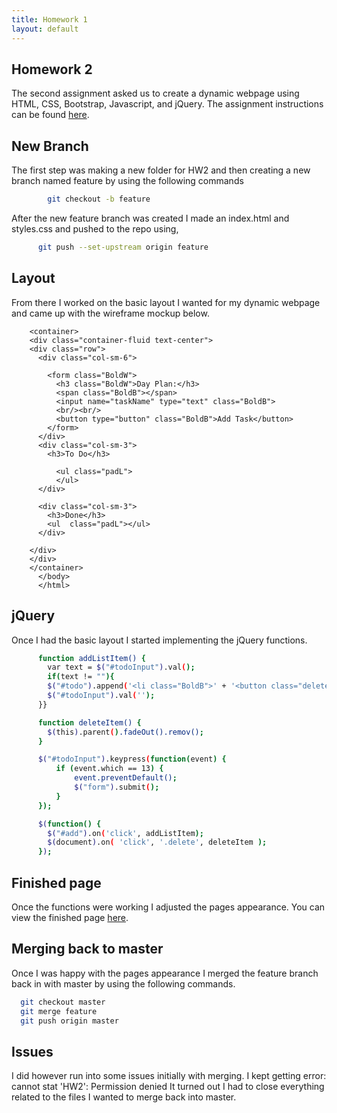 ```yaml
---
title: Homework 1
layout: default
---
```

## Homework 2
The second assignment asked us to create a dynamic webpage using HTML, CSS, Bootstrap, Javascript, and jQuery.
The assignment instructions can be found [here](http://www.wou.edu/~morses/classes/cs46x/assignments/HW2.html).

## New Branch
The first step was making a new folder for HW2 and then creating a new branch named feature by using the following commands
```bash
        git checkout -b feature
```

After the new feature branch was created I made an index.html and styles.css and pushed to the repo using, </p>
```bash
      git push --set-upstream origin feature
```

## Layout
From there I worked on the basic layout I wanted for my dynamic webpage and came up with the wireframe mockup below.
        <!DOCTYPE html>
            <html>
              <head>
                <title>To Do List</title>
                <link rel="stylesheet" href="../css/bootstrap.css">
                <link rel="stylesheet" href="../css/style.css">

        <container>
        <div class="container-fluid text-center">
        <div class="row">
          <div class="col-sm-6">

            <form class="BoldW">
              <h3 class="BoldW">Day Plan:</h3>
              <span class="BoldB"></span>
              <input name="taskName" type="text" class="BoldB">
              <br/><br/>
              <button type="button" class="BoldB">Add Task</button>
            </form>
          </div>
          <div class="col-sm-3">
            <h3>To Do</h3>

              <ul class="padL">
              </ul>
          </div>

          <div class="col-sm-3">
            <h3>Done</h3>
            <ul  class="padL"></ul>
          </div>

        </div>
        </div>
        </container>
          </body>
          </html>

## jQuery
Once I had the basic layout I started implementing the jQuery functions.
```bash
      function addListItem() {
        var text = $("#todoInput").val();
        if(text != ""){
        $("#todo").append('<li class="BoldB">' + '<button class="delete">' + text +'</button></li>');
        $("#todoInput").val('');
      }}

      function deleteItem() {
        $(this).parent().fadeOut().remov();
      }

      $("#todoInput").keypress(function(event) {
          if (event.which == 13) {
              event.preventDefault();
              $("form").submit();
          }
      });

      $(function() {
        $("#add").on('click', addListItem);
        $(document).on( 'click', '.delete', deleteItem );
      });
```

## Finished page
Once the functions were working I adjusted the pages appearance.
You can view the finished page [here](HW2/index.html).

## Merging back to master
Once I was happy with the pages appearance I merged the feature branch back in with master by using the following commands.

```bash
  git checkout master
  git merge feature
  git push origin master
```

## Issues
I did however run into some issues initially with merging. I kept getting
error: cannot stat 'HW2': Permission denied
It turned out I had to close everything related to the
files I wanted to merge back into master.
